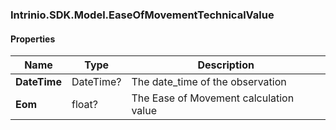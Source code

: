 [//]: # (CLASS:Intrinio.SDK.Model.EaseOfMovementTechnicalValue)

[//]: # (KIND:object)

### Intrinio.SDK.Model.EaseOfMovementTechnicalValue
#### Properties

[//]: # (START_DEFINITION)

Name | Type | Description
------------ | ------------- | -------------
**DateTime** | DateTime? | The date_time of the observation &nbsp;
**Eom** | float? | The Ease of Movement calculation value &nbsp;

[//]: # (END_DEFINITION)


